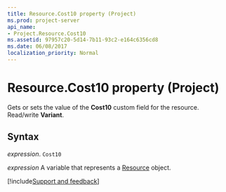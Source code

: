 ```yaml
---
title: Resource.Cost10 property (Project)
ms.prod: project-server
api_name:
- Project.Resource.Cost10
ms.assetid: 97957c20-5d14-7b11-93c2-e164c6356cd8
ms.date: 06/08/2017
localization_priority: Normal
---
```



# Resource.Cost10 property (Project)

Gets or sets the value of the  **Cost10** custom field for the resource. Read/write **Variant**.


## Syntax

_expression_. `Cost10`

_expression_ A variable that represents a [Resource](./Project.Resource.md) object.

[!include[Support and feedback](~/includes/feedback-boilerplate.md)]
